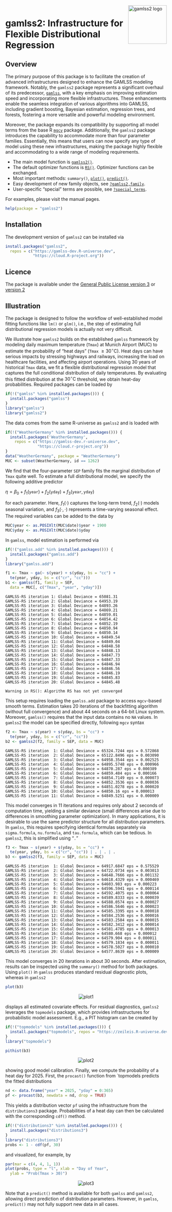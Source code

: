 
<!-- README.md is generated from README.qmd via: quarto render README.qmd --to gfm -->

<img src="https://gamlss-dev.github.io/gamlss2/gamlss2.png" align="right" alt="gamlss2 logo" width="120" />

# gamlss2: Infrastructure for Flexible Distributional Regression

## Overview

The primary purpose of this package is to facilitate the creation of
advanced infrastructures designed to enhance the GAMLSS modeling
framework. Notably, the `gamlss2` package represents a significant
overhaul of its predecessor,
[`gamlss`](https://cran.r-project.org/package=gamlss), with a key
emphasis on improving estimation speed and incorporating more flexible
infrastructures. These enhancements enable the seamless integration of
various algorithms into GAMLSS, including gradient boosting, Bayesian
estimation, regression trees, and forests, fostering a more versatile
and powerful modeling environment.

Moreover, the package expands its compatibility by supporting all model
terms from the base R [`mgcv`](https://cran.r-project.org/package=mgcv)
package. Additionally, the `gamlss2` package introduces the capability
to accommodate more than four parameter families. Essentially, this
means that users can now specify any type of model using these new
infrastructures, making the package highly flexible and accommodating to
a wide range of modeling requirements.

- The main model function is
  [`gamlss2()`](https://gamlss-dev.github.io/gamlss2/man/gamlss2.html).
- The default optimizer functions is
  [`RS()`](https://gamlss-dev.github.io/gamlss2/man/RS_CG.html).
  Optimizer functions can be exchanged.
- Most important methods: `summary()`,
  [`plot()`](https://gamlss-dev.github.io/gamlss2/man/plots.html),
  [`predict()`](https://gamlss-dev.github.io/gamlss2/man/predict.gamlss2.html).
- Easy development of new family objects, see
  [`?gamlss2,family`](https://gamlss-dev.github.io/gamlss2/man/gamlss2.family.html).
- User-specific “special” terms are possible, see
  [`?special_terms`](https://gamlss-dev.github.io/gamlss2/man/special_terms.html).

For examples, please visit the manual pages.

``` r
help(package = "gamlss2")
```

## Installation

The development version of `gamlss2` can be installed via

``` r
install.packages("gamlss2",
  repos = c("https://gamlss-dev.R-universe.dev",
            "https://cloud.R-project.org"))
```

## Licence

The package is available under the [General Public License version
3](https://www.gnu.org/licenses/gpl-3.0.html) or [version
2](https://www.gnu.org/licenses/old-licenses/gpl-2.0.html)

## Illustration

The package is designed to follow the workflow of well-established model
fitting functions like `lm()` or `glm()`, i.e., the step of estimating
full distributional regression models is actually not very difficult.

We illustrate how `gamlss2` builds on the established `gamlss` framework
by modeling daily maximum temperature (`Tmax`) at Munich Airport (MUC)
to estimate the probability of “heat days” (`Tmax`
$\geq 30^\circ\text{C}$). Heat days can have serious impacts by
stressing highways and railways, increasing the load on healthcare
facilities, and affecting airport operations. Using 30 years of
historical `Tmax` data, we fit a flexible distributional regression
model that captures the full conditional distribution of daily
temperatures. By evaluating this fitted distribution at the
$30^\circ\text{C}$ threshold, we obtain heat-day probabilities. Required
packages can be loaded by

``` r
if(!("gamlss" %in% installed.packages())) {
  install.packages("gamlss")
}
library("gamlss")
library("gamlss2")
```

The data comes from the same R-universe as `gamlss2` and is loaded with

``` r
if(!("WeatherGermany" %in% installed.packages())) {
  install.packages('WeatherGermany',
    repos = c("https://gamlss-dev.r-universe.dev",
              "https://cloud.r-project.org"))
}
data("WeatherGermany", package = "WeatherGermany")
MUC <- subset(WeatherGermany, id == 1262)
```

We find that the four-parameter `SEP` family fits the marginal
distribution of `Tmax` quite well. To estimate a full distributional
model, we specify the following additive predictor

$\eta = \beta_0 + f_1(\texttt{year}) + f_2(\texttt{yday}) + f_3(\texttt{year}, \texttt{yday})$

for each parameter. Here, $f_1( \cdot )$ captures the long-term
trend, $f_2( \cdot )$ models seasonal variation, and
$f_3( \cdot, \cdot )$ represents a time-varying seasonal effect. The
required variables can be added to the data by

``` r
MUC$year <- as.POSIXlt(MUC$date)$year + 1900
MUC$yday <- as.POSIXlt(MUC$date)$yday
```

In `gamlss`, model estimation is performed via

``` r
if(!("gamlss.add" %in% installed.packages())) {
  install.packages("gamlss.add")
}
library("gamlss.add")
```

``` r
f1 <- Tmax ~ ga(~ s(year) + s(yday, bs = "cc") +
  te(year, yday, bs = c("cr", "cc")))
b1 <- gamlss(f1, family = SEP,
  data = MUC[, c("Tmax", "year", "yday")])
```

    GAMLSS-RS iteration 1: Global Deviance = 65081.31 
    GAMLSS-RS iteration 2: Global Deviance = 64953.19 
    GAMLSS-RS iteration 3: Global Deviance = 64893.26 
    GAMLSS-RS iteration 4: Global Deviance = 64869.21 
    GAMLSS-RS iteration 5: Global Deviance = 64859.01 
    GAMLSS-RS iteration 6: Global Deviance = 64854.42 
    GAMLSS-RS iteration 7: Global Deviance = 64852.19 
    GAMLSS-RS iteration 8: Global Deviance = 64850.94 
    GAMLSS-RS iteration 9: Global Deviance = 64850.14 
    GAMLSS-RS iteration 10: Global Deviance = 64849.54 
    GAMLSS-RS iteration 11: Global Deviance = 64849.04 
    GAMLSS-RS iteration 12: Global Deviance = 64848.58 
    GAMLSS-RS iteration 13: Global Deviance = 64848.13 
    GAMLSS-RS iteration 14: Global Deviance = 64847.73 
    GAMLSS-RS iteration 15: Global Deviance = 64847.33 
    GAMLSS-RS iteration 16: Global Deviance = 64846.94 
    GAMLSS-RS iteration 17: Global Deviance = 64846.56 
    GAMLSS-RS iteration 18: Global Deviance = 64846.19 
    GAMLSS-RS iteration 19: Global Deviance = 64845.83 
    GAMLSS-RS iteration 20: Global Deviance = 64845.48 

    Warning in RS(): Algorithm RS has not yet converged

This setup requires loading the `gamlss.add` package to access
`mgcv`-based smooth terms. Estimation takes 20 iterations of the
backfitting algorithm (without full convergence) and about 44 seconds on
a 64-bit Linux system. Moreover, `gamlss()` requires that the input data
contains no `NA` values. In `gamlss2` the model can be specified
directly, following `mgcv` syntax

``` r
f2 <- Tmax ~ s(year) + s(yday, bs = "cc") +
  te(year, yday, bs = c("cr", "cc"))
b2 <- gamlss2(f2, family = SEP, data = MUC)
```

    GAMLSS-RS iteration  1: Global Deviance = 65324.7244 eps = 0.572868     
    GAMLSS-RS iteration  2: Global Deviance = 65122.8496 eps = 0.003090     
    GAMLSS-RS iteration  3: Global Deviance = 64958.3544 eps = 0.002525     
    GAMLSS-RS iteration  4: Global Deviance = 64895.5748 eps = 0.000966     
    GAMLSS-RS iteration  5: Global Deviance = 64870.287 eps = 0.000389     
    GAMLSS-RS iteration  6: Global Deviance = 64859.484 eps = 0.000166     
    GAMLSS-RS iteration  7: Global Deviance = 64854.7149 eps = 0.000073     
    GAMLSS-RS iteration  8: Global Deviance = 64852.3536 eps = 0.000036     
    GAMLSS-RS iteration  9: Global Deviance = 64851.0278 eps = 0.000020     
    GAMLSS-RS iteration 10: Global Deviance = 64850.16 eps = 0.000013     
    GAMLSS-RS iteration 11: Global Deviance = 64849.5251 eps = 0.000009     

This model converges in 11 iterations and requires only about 2 seconds
of computation time, yielding a similar deviance (small differences
arise due to differences in smoothing parameter optimization). In many
applications, it is desirable to use the same predictor structure for
all distribution parameters. In `gamlss`, this requires specifying
identical formulas separately via `sigma.formula`, `nu.formula`, and
`tau.formula`, which can be tedious. In `gamlss2`, this is simplified
using “`.`”

``` r
f3 <- Tmax ~ s(year) + s(yday, bs = "cc") +
  te(year, yday, bs = c("cr", "cc")) | . | . | .
b3 <- gamlss2(f3, family = SEP, data = MUC)
```

    GAMLSS-RS iteration  1: Global Deviance = 64917.6847 eps = 0.575529     
    GAMLSS-RS iteration  2: Global Deviance = 64722.0734 eps = 0.003013     
    GAMLSS-RS iteration  3: Global Deviance = 64648.7666 eps = 0.001132     
    GAMLSS-RS iteration  4: Global Deviance = 64618.4329 eps = 0.000469     
    GAMLSS-RS iteration  5: Global Deviance = 64603.983 eps = 0.000223     
    GAMLSS-RS iteration  6: Global Deviance = 64596.5941 eps = 0.000114     
    GAMLSS-RS iteration  7: Global Deviance = 64592.4075 eps = 0.000064     
    GAMLSS-RS iteration  8: Global Deviance = 64589.8333 eps = 0.000039     
    GAMLSS-RS iteration  9: Global Deviance = 64588.0574 eps = 0.000027     
    GAMLSS-RS iteration 10: Global Deviance = 64586.5646 eps = 0.000023     
    GAMLSS-RS iteration 11: Global Deviance = 64585.3395 eps = 0.000018     
    GAMLSS-RS iteration 12: Global Deviance = 64584.2536 eps = 0.000016     
    GAMLSS-RS iteration 13: Global Deviance = 64583.2584 eps = 0.000015     
    GAMLSS-RS iteration 14: Global Deviance = 64582.3412 eps = 0.000014     
    GAMLSS-RS iteration 15: Global Deviance = 64581.4785 eps = 0.000013     
    GAMLSS-RS iteration 16: Global Deviance = 64580.668 eps = 0.000012     
    GAMLSS-RS iteration 17: Global Deviance = 64579.904 eps = 0.000011     
    GAMLSS-RS iteration 18: Global Deviance = 64579.1834 eps = 0.000011     
    GAMLSS-RS iteration 19: Global Deviance = 64578.5027 eps = 0.000010     
    GAMLSS-RS iteration 20: Global Deviance = 64577.8639 eps = 0.000009     

This model converges in 20 iterations in about 30 seconds. After
estimation, results can be inspected using the `summary()` method for
both packages. Using `plot()` in `gamlss` produces standard residual
diagnostic plots, whereas in `gamlss2`

``` r
plot(b3)
```

<p align="center">
<img src="figures/gamlss2_plot-1.png" alt="plot1">
</p>

displays all estimated covariate effects. For residual diagnostics,
`gamlss2` leverages the `topmodels` package, which provides
infrastructures for probabilistic model assessment. E.g., a PIT
histogram can be created by

``` r
if(!("topmodels" %in% installed.packages())) {
  install.packages("topmodels", repos = "https://zeileis.R-universe.dev")
}
library("topmodels")

pithist(b3)
```

<p align="center">
<img src="figures/pithist-1.png" alt="plot2">
</p>

showing good model calibration. Finally, we compute the probability of a
heat day for 2025. First, the `procast()` function from \`topmodels
predicts the fitted distributions

``` r
nd <- data.frame("year" = 2025, "yday" = 0:365)
pf <- procast(b3, newdata = nd, drop = TRUE)
```

This yields a distribution vector `pf` using the infrastructure from the
`distributions3` package. Probabilities of a heat day can then be
calculated with the corresponding `cdf()` method.

``` r
if(!("distributions3" %in% installed.packages())) {
  install.packages("distributions3")
}
library("distributions3")
probs <- 1 - cdf(pf, 30)
```

and visualized, for example, by

``` r
par(mar = c(4, 4, 1, 1))
plot(probs, type = "l", xlab = "Day of Year",
  ylab = "Prob(Tmax > 30)")
```

<p align="center">
  <img src="figures/probs-1.png" alt="plot3">
</p>

Note that a `predict()` method is available for both `gamlss` and
`gamlss2`, allowing direct prediction of distribution parameters.
However, in `gamlss`, `predict()` may not fully support new data in all
cases.
